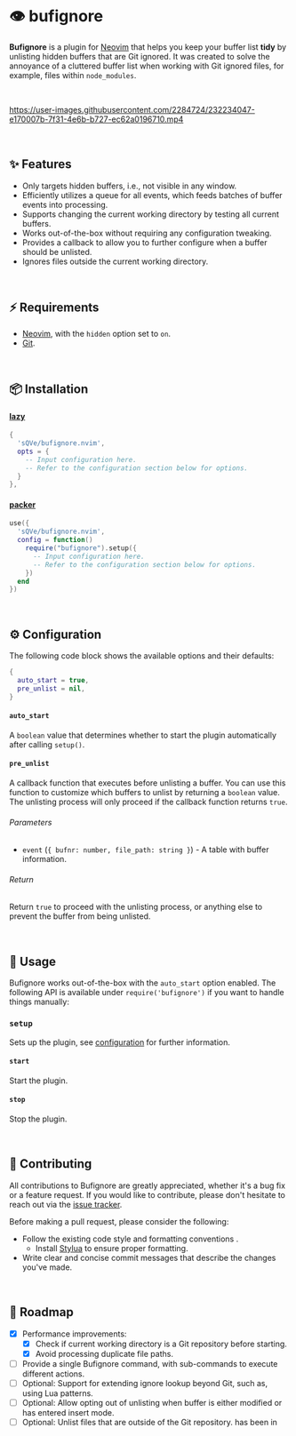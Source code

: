 # 👁️ bufignore

**Bufignore** is a plugin for [Neovim](https://neovim.io) that helps you keep
your buffer list **tidy** by unlisting hidden buffers that are Git ignored. It
was created to solve the annoyance of a cluttered buffer list when working with
Git ignored files, for example, files within `node_modules`.

<br />

https://user-images.githubusercontent.com/2284724/232234047-e170007b-7f31-4e6b-b727-ec62a0196710.mp4

<br />

## ✨ Features

- Only targets hidden buffers, i.e., not visible in any window.
- Efficiently utilizes a queue for all events, which feeds batches of buffer
  events into processing.
- Supports changing the current working directory by testing all current
  buffers.
- Works out-of-the-box without requiring any configuration tweaking.
- Provides a callback to allow you to further configure when a buffer should be
  unlisted.
- Ignores files outside the current working directory.

<br />

## ⚡ Requirements

- [Neovim](https://neovim.io), with the `hidden` option set to `on`.
- [Git](https://git-scm.com).

<br />

## 📦 Installation

#### [lazy](https://github.com/folke/lazy.nvim)

```lua
{
  'sQVe/bufignore.nvim',
  opts = {
    -- Input configuration here.
    -- Refer to the configuration section below for options.
  }
},
```

#### [packer](https://github.com/wbthomason/packer.nvim)

```lua
use({
  'sQVe/bufignore.nvim',
  config = function()
    require("bufignore").setup({
      -- Input configuration here.
      -- Refer to the configuration section below for options.
    })
  end
})
```

<br />

## ⚙ Configuration

The following code block shows the available options and their defaults:

```lua
{
  auto_start = true,
  pre_unlist = nil,
}
```

#### `auto_start`

A `boolean` value that determines whether to start the plugin automatically
after calling `setup()`.

#### `pre_unlist`

A callback function that executes before unlisting a buffer. You can use this
function to customize which buffers to unlist by returning a `boolean` value.
The unlisting process will only proceed if the callback function returns `true`.

###### Parameters

- `event` (`{ bufnr: number, file_path: string }`) - A table with buffer
  information.

###### Return

Return `true` to proceed with the unlisting process, or anything else to prevent
the buffer from being unlisted.

<br />

## 📗 Usage

Bufignore works out-of-the-box with the `auto_start` option enabled. The
following API is available under `require('bufignore')` if you want to handle
things manually:

### `setup`

Sets up the plugin, see [configuration](#configuration) for further information.

#### `start`

Start the plugin.

#### `stop`

Stop the plugin.

<br />

## 🤝 Contributing

All contributions to Bufignore are greatly appreciated, whether it's a bug fix
or a feature request. If you would like to contribute, please don't hesitate to
reach out via the
[issue tracker](https://github.com/sQVe/bufignore.nvim/issues).

Before making a pull request, please consider the following:

- Follow the existing code style and formatting conventions .
  - Install [Stylua](https://github.com/johnnymorganz/stylua) to ensure proper
    formatting.
- Write clear and concise commit messages that describe the changes you've made.

<br />

## 🏁 Roadmap

- [x] Performance improvements:
  - [x] Check if current working directory is a Git repository before starting.
  - [x] Avoid processing duplicate file paths.
- [ ] Provide a single Bufignore command, with sub-commands to execute different
      actions.
- [ ] Optional: Support for extending ignore lookup beyond Git, such as, using
      Lua patterns.
- [ ] Optional: Allow opting out of unlisting when buffer is either modified or
      has entered insert mode.
- [ ] Optional: Unlist files that are outside of the Git repository. has been in
